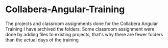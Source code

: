 # Collabera-Angular-Training
The projects and classroom assignments done for the Collabera Angular Training
I have archived the folders. Some classroom assignment were done by adding files to existing projects, that's why there are fewer folders than the actual days of the training
